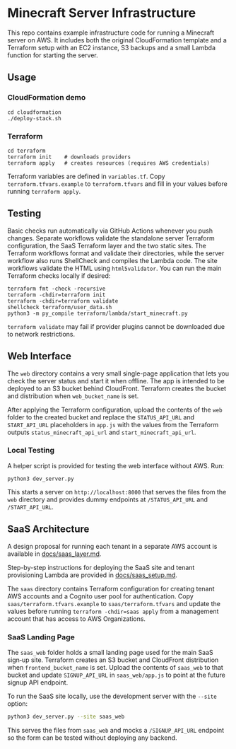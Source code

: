 # Minecraft Server Infrastructure

This repo contains example infrastructure code for running a Minecraft server on AWS.
It includes both the original CloudFormation template and a Terraform setup with
an EC2 instance, S3 backups and a small Lambda function for starting the server.

## Usage

### CloudFormation demo

```
cd cloudformation
./deploy-stack.sh
```

### Terraform

```
cd terraform
terraform init    # downloads providers
terraform apply   # creates resources (requires AWS credentials)
```

Terraform variables are defined in `variables.tf`. Copy `terraform.tfvars.example`
to `terraform.tfvars` and fill in your values before running `terraform apply`.

## Testing

Basic checks run automatically via GitHub Actions whenever you push changes.
Separate workflows validate the standalone server Terraform configuration, the
SaaS Terraform layer and the two static sites. The Terraform workflows format
and validate their directories, while the server workflow also runs ShellCheck
and compiles the Lambda code. The site workflows validate the HTML using
`html5validator`. You can run the main Terraform checks locally if desired:

```
terraform fmt -check -recursive
terraform -chdir=terraform init
terraform -chdir=terraform validate
shellcheck terraform/user_data.sh
python3 -m py_compile terraform/lambda/start_minecraft.py
```

`terraform validate` may fail if provider plugins cannot be downloaded due to
network restrictions.

## Web Interface

The `web` directory contains a very small single-page application that lets you
check the server status and start it when offline. The app is intended to be
deployed to an S3 bucket behind CloudFront. Terraform creates the bucket and
distribution when `web_bucket_name` is set.

After applying the Terraform configuration, upload the contents of the `web`
folder to the created bucket and replace the `STATUS_API_URL` and
`START_API_URL` placeholders in `app.js` with the values from the Terraform
outputs `status_minecraft_api_url` and `start_minecraft_api_url`.

### Local Testing

A helper script is provided for testing the web interface without AWS. Run:

```
python3 dev_server.py
```

This starts a server on `http://localhost:8000` that serves the files from the
`web` directory and provides dummy endpoints at `/STATUS_API_URL` and
`/START_API_URL`.

## SaaS Architecture

A design proposal for running each tenant in a separate AWS account is available in [docs/saas_layer.md](docs/saas_layer.md).

Step-by-step instructions for deploying the SaaS site and tenant provisioning Lambda are provided in [docs/saas_setup.md](docs/saas_setup.md).

The `saas` directory contains Terraform configuration for creating tenant AWS accounts and a Cognito user pool for authentication. Copy `saas/terraform.tfvars.example` to `saas/terraform.tfvars` and update the values before running `terraform -chdir=saas apply` from a management account that has access to AWS Organizations.

### SaaS Landing Page

The `saas_web` folder holds a small landing page used for the main SaaS sign‑up
site. Terraform creates an S3 bucket and CloudFront distribution when
`frontend_bucket_name` is set. Upload the contents of `saas_web` to that bucket
and update `SIGNUP_API_URL` in `saas_web/app.js` to point at the future signup
API endpoint.

To run the SaaS site locally, use the development server with the `--site`
option:

```bash
python3 dev_server.py --site saas_web
```

This serves the files from `saas_web` and mocks a `/SIGNUP_API_URL` endpoint so
the form can be tested without deploying any backend.
